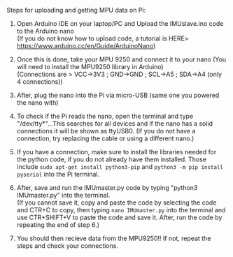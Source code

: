 Steps for uploading and getting MPU data on Pi:
  1. Open Arduino IDE on your laptop/PC and Upload the IMUslave.ino code to the Arduino nano   
    (If you do not know how to upload code, a tutorial is HERE> https://www.arduino.cc/en/Guide/ArduinoNano)  
    
  2. Once this is done, take your MPU 9250 and connect it to your nano (You will need to install the MPU9250 library in Arduino)  
    (Connections are > VCC->3V3 ; GND->GND ; SCL->A5 ; SDA->A4 (only 4 connections))  
    
  3. After, plug the nano into the Pi via micro-USB (same one you powered the nano with)  
  
  4. To check if the Pi reads the nano, open the terminal and type "/dev/tty*"...This searches for all devices and if the nano has a solid connections it will be shown as ttyUSB0.
    (If you do not have a connection, try replacing the cable or using a different nano.)  
    
  5. If you have a connection, make sure to install the libraries needed for the python code, if you do not already have them installed. Those include ``sudo apt-get install python3-pip`` and ``python3 -m pip install pyserial`` into the Pi terminal.  
  
  6. After, save and run the IMUmaster.py code by typing "python3 IMUmaster.py" into the terminal.  
    (If you cannot save it, copy and paste the code by selecting the code and CTR+C to copy, then typing ``nano IMUmaster.py`` into the terminal and use CTR+SHIFT+V to paste the code and save it. After, run the code by repeating the end of step 6.)  
    
  7. You should then recieve data from the MPU9250!! If not, repeat the steps and check your connections.  
